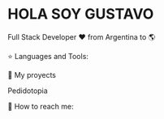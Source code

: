 # HOLA SOY GUSTAVO
Full Stack Developer ❤️ from Argentina to 🌎

  
⭐ Languages and Tools:



 
📌 My proyects

Pedidotopia

 
📎 How to reach me:
  